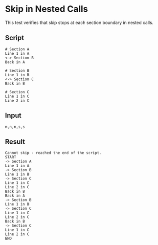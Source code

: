 # Skip in Nested Calls

This test verifies that skip stops at each section boundary in nested calls.

## Script
```cuentitos
# Section A
Line 1 in A
<-> Section B
Back in A

# Section B
Line 1 in B
<-> Section C
Back in B

# Section C
Line 1 in C
Line 2 in C
```

## Input
```input
n,n,n,s,s
```

## Result
```result
Cannot skip - reached the end of the script.
START
-> Section A
Line 1 in A
-> Section B
Line 1 in B
-> Section C
Line 1 in C
Line 2 in C
Back in B
Back in A
-> Section B
Line 1 in B
-> Section C
Line 1 in C
Line 2 in C
Back in B
-> Section C
Line 1 in C
Line 2 in C
END
```
